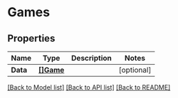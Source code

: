 # Games

## Properties
Name | Type | Description | Notes
------------ | ------------- | ------------- | -------------
**Data** | [**[]Game**](Game.md) |  | [optional] 

[[Back to Model list]](../README.md#documentation-for-models) [[Back to API list]](../README.md#documentation-for-api-endpoints) [[Back to README]](../README.md)


